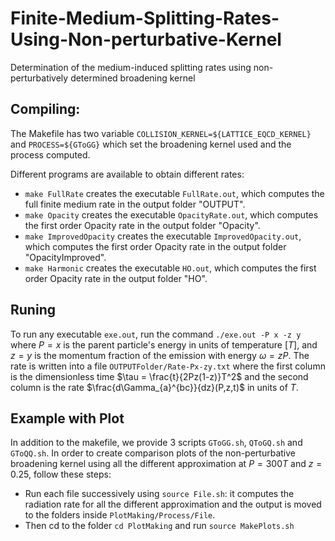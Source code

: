 # Finite-Medium-Splitting-Rates-Using-Non-perturbative-Kernel
Determination of the medium-induced splitting rates using non-perturbatively determined broadening kernel

## Compiling: 
The Makefile has two variable `COLLISION_KERNEL=${LATTICE_EQCD_KERNEL}` and `PROCESS=${GToGG}` which set the broadening kernel used and the process computed. 

Different programs are available to obtain different rates: 
- `make FullRate` creates the executable `FullRate.out`, which computes the full finite medium rate in the output folder "OUTPUT".
- `make Opacity` creates the executable `OpacityRate.out`, which computes the first order Opacity rate in the output folder "Opacity". 
- `make ImprovedOpacity` creates the executable `ImprovedOpacity.out`, which computes the first order Opacity rate in the output folder "OpacityImproved". 
- `make Harmonic` creates the executable `HO.out`, which computes the first order Opacity rate in the output folder "HO". 


## Runing 

To run any executable `exe.out`, run the command `./exe.out -P x -z y` where $P=x$ is the parent particle's energy in units of temperature $[T]$, and $z=y$ is the momentum fraction of the emission with energy $\omega= zP$. 
The rate is written into a file `OUTPUTFolder/Rate-Px-zy.txt` where the first column is the dimensionless time $\tau = \frac{t}{2Pz(1-z)}T^2$ and the second column is the rate $\frac{d\Gamma_{a}^{bc}}{dz}(P,z,t)$ in units of $T$. 


## Example with Plot
In addition to the makefile, we provide 3 scripts `GToGG.sh`, `QToGQ.sh` and `GToQQ.sh`. In order to create comparison plots of the non-perturbative broadening kernel using all the different approximation at $P=300T$ and $z=0.25$, follow these steps:

- Run each file successively using `source File.sh`: it computes the radiation rate for all the different approximation and the output is moved to the folders inside `PlotMaking/Process/File`. 
- Then cd to the folder `cd PlotMaking` and run `source MakePlots.sh`
